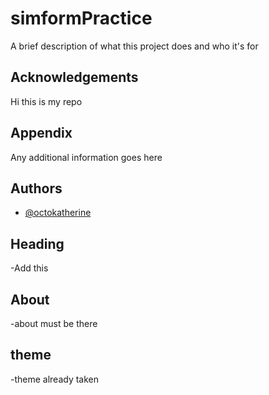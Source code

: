 # simformPractice

A brief description of what this project does and who it's for


## Acknowledgements

 Hi this is my repo


## Appendix

Any additional information goes here


## Authors

- [@octokatherine](https://www.github.com/octokatherine)

## Heading

-Add this

## About 
 -about must be there
 
 ## theme
 -theme already taken

